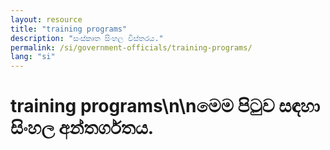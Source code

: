 ```yaml
---
layout: resource
title: "training programs"
description: "සංස්කෘත සිංහල විස්තරය."
permalink: /si/government-officials/training-programs/
lang: "si"
---
```


# training programs\n\nමෙම පිටුව සඳහා සිංහල අන්තර්ගතය.
